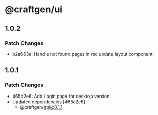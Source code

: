 # @craftgen/ui

## 1.0.2

### Patch Changes

- b2a663e: Handle not found pages in rsc update layout component

## 1.0.1

### Patch Changes

- 465c2e6: Add Login page for desktop version
- Updated dependencies [465c2e6]
  - @craftgen/api@0.1.1
